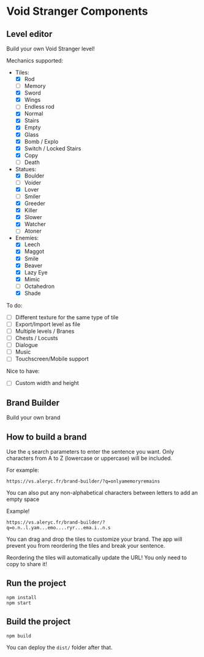 # Void Stranger Components

## Level editor

Build your own Void Stranger level!

Mechanics supported:
- Tiles:
  - [x] Rod
  - [ ] Memory
  - [x] Sword
  - [x] Wings
  - [ ] Endless rod
  - [x] Normal
  - [x] Stairs
  - [x] Empty
  - [x] Glass
  - [x] Bomb / Explo
  - [x] Switch / Locked Stairs
  - [x] Copy
  - [ ] Death 
- Statues:
  - [x] Boulder
  - [ ] Voider
  - [x] Lover
  - [ ] Smiler
  - [x] Greeder
  - [x] Killer
  - [x] Slower
  - [x] Watcher
  - [ ] Atoner
- Enemies:
  - [x] Leech
  - [x] Maggot
  - [x] Smile
  - [x] Beaver
  - [x] Lazy Eye
  - [x] Mimic
  - [ ] Octahedron
  - [x] Shade
 
To do:
- [ ] Different texture for the same type of tile
- [ ] Export/Import level as file
- [ ] Multiple levels / Branes
- [ ] Chests / Locusts
- [ ] Dialogue
- [ ] Music
- [ ] Touchscreen/Mobile support

Nice to have:
- [ ] Custom width and height

## Brand Builder

Build your own brand

## How to build a brand

Use the `q` search parameters to enter the sentence you want. 
Only characters from A to Z (lowercase or uppercase) will be included.

For example:
```
https://vs.aleryc.fr/brand-builder/?q=onlyamemoryremains
```


You can also put any non-alphabetical characters between letters to add an empty space

Example!

```
https://vs.aleryc.fr/brand-builder/?q=o.n..l.yam...emo....ryr...ema.i..n.s
```

You can drag and drop the tiles to customize your brand. 
The app will prevent you from reordering the tiles and break your sentence.

Reordering the tiles will automatically update the URL! You only need to copy to share it!

## Run the project

```
npm install
npm start
```

## Build the project

```
npm build
```

You can deploy the `dist/` folder after that.
